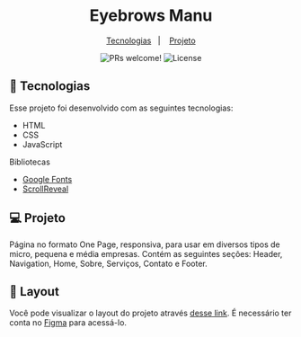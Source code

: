 <h1 align="center">
  Eyebrows Manu
</h1>

<p align="center">
  <a href="#-tecnologias">Tecnologias</a>&nbsp;&nbsp;&nbsp;|&nbsp;&nbsp;&nbsp;
  <a href="#-projeto">Projeto</a>
</p>

<p align="center">
  <img src="https://img.shields.io/static/v1?label=PRs&message=welcome&color=49AA26&labelColor=000000" alt="PRs welcome!" />
  <img alt="License" src="https://img.shields.io/static/v1?label=license&message=MIT&color=49AA26&labelColor=000000">
</p>

## 🚀 Tecnologias

Esse projeto foi desenvolvido com as seguintes tecnologias:

- HTML
- CSS
- JavaScript

Bibliotecas

- [Google Fonts](https://fonts.google.com/)
- [ScrollReveal](https://scrollrevealjs.org/)

## 💻 Projeto

Página no formato One Page, responsiva, para usar em diversos tipos de micro, pequena e média empresas. Contém as seguintes seções: Header, Navigation, Home, Sobre, Serviços, Contato e Footer.

## 🔖 Layout

Você pode visualizar o layout do projeto através [desse link](https://www.figma.com/file/2CSyhP5HqMHvIBGlRdXUnS/DoctorCare-(Community)?node-id=1716%3A251). É necessário ter conta no [Figma](https://figma.com) para acessá-lo.
